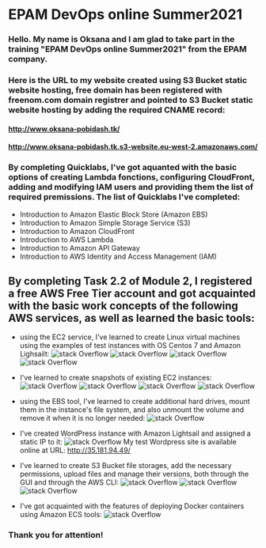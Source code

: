 # EPAM DevOps online Summer2021

### Hello. My name is Oksana and I am glad to take part in the training "EPAM DevOps online Summer2021" from the EPAM company.

### Here is the URL to my website created using S3 Bucket static website hosting, free domain has been registered with freenom.com domain registrer and pointed to S3 Bucket static website hosting by adding the required CNAME record:
#### http://www.oksana-pobidash.tk/
#### http://www.oksana-pobidash.tk.s3-website.eu-west-2.amazonaws.com/

### By completing Quicklabs, I've got aquanted with the basic options of creating Lambda fonctions, configuring CloudFront, adding and modifying IAM users and providing them the list of required premissions. The list of Quicklabs I've completed:
* Introduction to Amazon Elastic Block Store (Amazon EBS)
* Introduction to Amazon Simple Storage Service (S3)
* Introduction to Amazon CloudFront
* Introduction to AWS Lambda
* Introduction to Amazon API Gateway
* Introduction to AWS Identity and Access Management (IAM)

## By completing Task 2.2 of Module 2, I registered a free AWS Free Tier account and got acquainted with the basic work concepts of the following AWS services, as well as learned the basic tools:

* using the EC2 service, I've learned to create Linux virtual machines using the examples of test instances with OS Centos 7 and Amazon Lighsailt:
![stack Overflow](https://image.prntscr.com/image/rXlYL4c5TxaKYeloC-oGng.png)
![stack Overflow](https://image.prntscr.com/image/IuSCy9vnTIunirvAhcK7EQ.png)
![stack Overflow](https://image.prntscr.com/image/OBSWrpbJTUiXH578cwybfw.png)
![stack Overflow](https://image.prntscr.com/image/zgRv4u6LRuyD7ZDEuNp2Fg.png)

* I've learned to create snapshots of existing EC2 instances:
![stack Overflow](https://image.prntscr.com/image/Cf9WRtkCRFyAZnf1ZRrE_g.png)
![stack Overflow](https://image.prntscr.com/image/m7SeWlgGRvqotP7yYCKDkQ.png)
![stack Overflow](https://image.prntscr.com/image/stuwqW9wQQKZT0JZJUFzlg.png)
![stack Overflow](https://image.prntscr.com/image/gx8Tf2JnROSj_ia4Rovwmw.png)

* using the EBS tool, I've learned to create additional hard drives, mount them in the instance's file system, and also unmount the volume and remove it when it is no longer needed:
![stack Overflow](https://image.prntscr.com/image/1_rvRyhHQlGL-m9qej9dng.png)
* I've created WordPress instance with Amazon Lightsail and assigned a static IP to it:
![stack Overflow](https://image.prntscr.com/image/3KMJaGPnRJunu9AGpK3sbQ.png)
My test Wordpress site is available online at URL:
http://35.181.94.49/

* I've learned to create S3 Bucket file storages, add the necessary permissions, upload files and manage their versions, both through the GUI and through the AWS CLI:
![stack Overflow](https://image.prntscr.com/image/LT7nBwwIS6GJnJVpgx6cXA.png)
![stack Overflow](https://image.prntscr.com/image/vPNLEFTvRRKdtbUrRMK1yg.png)
![stack Overflow](https://image.prntscr.com/image/PdUPxSbDROWI6H-6fEyYnw.png)

* I've got acquainted with the features of deploying Docker containers using Amazon ECS tools:
![stack Overflow](https://image.prntscr.com/image/3LUEvQ75S4667EXamh3xMQ.png)

### Thank you for attention!

